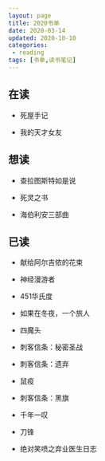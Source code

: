 ```yaml
---
layout: page
title: 2020书单
date: 2020-03-14
updated: 2020-10-10
categories:
 - reading
tags: [书单,读书笔记]
---
```


## 在读

- 死屋手记

- 我的天才女友

## 想读

- 查拉图斯特如是说

- 死灵之书

- 海伯利安三部曲

## 已读

- 献给阿尔吉侬的花束

- 神经漫游者

- 451华氏度

- 如果在冬夜，一个旅人

- 四魔头

- 刺客信条：秘密圣战

- 刺客信条：遗弃

- 鼠疫

- 刺客信条：黑旗

- 千年一叹

- 刀锋

- 绝对笑喷之弃业医生日志
